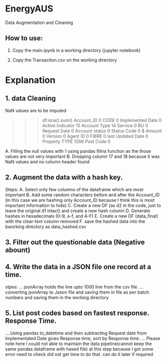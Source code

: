 # EnergyAUS
Data Augmentation and Cleaning
## How to use:
1. Copy the main.ipynb in a working directory (jupyter notebook)

2. Copy the Transaction.csv on the working directory 


# Explanation
## 1. data Cleaning

NaN values are to be imputed

>>> df.isna().sum()
Account_ID                0
CODE                      0
Implemented Date          0
Active Indicator         15
Account Type             14
Service                   0
BU                        0
Request Date              0
Account status            9
Status Code               0
$ Amount                  0
Version                   0
Agent ID                  0
FIBRE                     0
last Updated Date         0
Property TYPE          1266
Post Code                 0

A. Filling the null values with 1 using pandas fillna function as the those values are not very important
B. Dropping column 17 and 18 because it was NaN values and no column header found

## 2. Augment the data with a hash key.

Steps:
A. Select only few columns of the dataframe which are most important
B. Add some random characters before and after the Account_ID (in this case we are hashing only Account_ID because I think this is most important information to hide)
C. Create a new DF (as d2 in the code, just to leave the original d1 intact) and create a new hash column
D. Generate hashes in hexadecimals (0–9, a-f, and A-F)
E. Create a new DF (data_final) with the clear-text column removed
F. save the hashed data into the bworking directory as data_hashed.csv

## 3. Filter out the questionable data (Negative abount)


## 4. Write the data in a JSON file one record at a time.

stpes:
... jsonArray holds the line upto 1000 line from the csv file
.... converting jsonArray to Jason file and saving them in file as per batch numbers and saving them in the working directory


## 5. List post codes based on fastest response. Response Time.

....Using pandas to_datetime and then subtracting Request date from Implementated Date gives Response time, sort by Response time.
... Please note here I could not able to maintain the data pipeline(cannot keep the same pandas dataframe with hased file) at this step because I got some error need to check did  not get time  to do that. can do it later if required 

